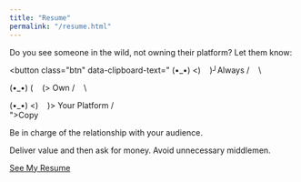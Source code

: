 ```yaml
---
title: "Resume"
permalink: "/resume.html"
---
```



Do you see someone in the wild, not owning their platform? Let them know:

<button class="btn" data-clipboard-text="
(•_•)
<)&nbsp;&nbsp;&nbsp;&nbsp;)╯Always
/&nbsp;&nbsp;&nbsp;&nbsp;\

\(•_•)
(&nbsp;&nbsp;&nbsp;&nbsp;(>  Own
/&nbsp;&nbsp;&nbsp;&nbsp;\

(•_•)
<)&nbsp;&nbsp;&nbsp;&nbsp;)>  Your Platform
/&nbsp;&nbsp;&nbsp;&nbsp;\
">Copy</button>

Be in charge of the relationship with your audience.<br />

Deliver value and then ask for money. Avoid unnecessary middlemen.<br />

<a class="btn btn-danger" href="https://drive.google.com/file/d/1SM_9W7sXNrizq--yPB_9IeajtB0xprjP/view?usp=sharing">See My Resume</a>